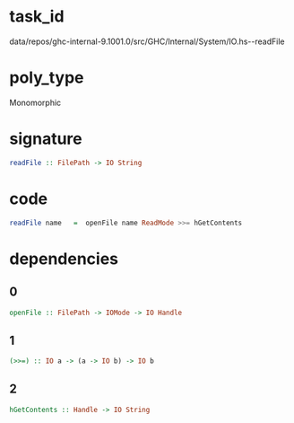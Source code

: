 
# task_id
data/repos/ghc-internal-9.1001.0/src/GHC/Internal/System/IO.hs--readFile

# poly_type
Monomorphic

# signature
```haskell
readFile :: FilePath -> IO String
```   

# code
```haskell
readFile name   =  openFile name ReadMode >>= hGetContents
```

# dependencies
## 0
```haskell
openFile :: FilePath -> IOMode -> IO Handle
```
## 1
```haskell
(>>=) :: IO a -> (a -> IO b) -> IO b
```
## 2
```haskell
hGetContents :: Handle -> IO String
```
